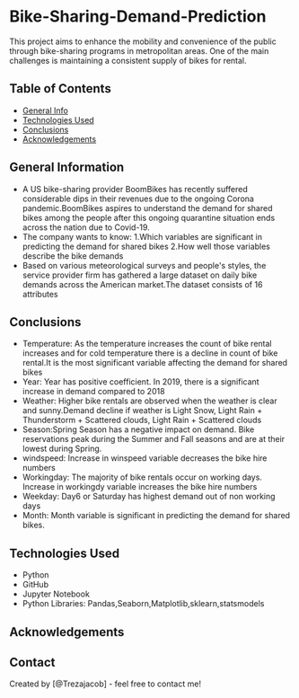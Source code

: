 # Bike-Sharing-Demand-Prediction
This project aims to enhance the mobility and convenience of the public through bike-sharing programs in metropolitan areas. One of the main challenges is maintaining a consistent supply of bikes for rental.


## Table of Contents
* [General Info](#general-information)
* [Technologies Used](#technologies-used)
* [Conclusions](#conclusions)
* [Acknowledgements](#acknowledgements)

<!-- You can include any other section that is pertinent to your problem -->

## General Information
- A US bike-sharing provider BoomBikes has recently suffered considerable dips in their revenues due to the ongoing Corona pandemic.BoomBikes aspires to understand the demand for shared bikes among the people after this ongoing quarantine situation ends across the nation due to Covid-19.
- The company wants to know: 1.Which variables are significant in predicting the demand for shared bikes 2.How well those variables describe the bike demands
- Based on various meteorological surveys and people's styles, the service provider firm has gathered a large dataset on daily bike demands across the American market.The dataset consists of 16 attributes 


<!-- You don't have to answer all the questions - just the ones relevant to your project. -->

## Conclusions
- Temperature: As the temperature increases the count of bike rental increases and for cold temperature there is a decline in count of bike rental.It is the most significant variable affecting the demand for shared bikes
- Year: Year has positive coefficient. In 2019, there is a significant increase in demand compared to 2018 
- Weather: Higher bike rentals are observed when the weather is clear and sunny.Demand decline if weather is Light Snow, Light Rain + Thunderstorm + Scattered clouds, Light Rain + Scattered clouds
- Season:Spring Season has a negative impact on demand. Bike reservations peak during the Summer and Fall seasons and are at their lowest during Spring.
- windspeed: Increase in winspeed variable decreases the bike hire numbers
- Workingday: The majority of bike rentals occur on working days. Increase in workingdy variable increases the bike hire numbers
- Weekday: Day6 or Saturday has highest demand out of non working days
- Month: Month variable is significant in predicting the demand for shared bikes. 

<!-- You don't have to answer all the questions - just the ones relevant to your project. -->


## Technologies Used
- Python
- GitHub
- Jupyter Notebook
- Python Libraries: Pandas,Seaborn,Matplotlib,sklearn,statsmodels

<!-- As the libraries versions keep on changing, it is recommended to mention the version of library used in this project -->

## Acknowledgements


## Contact
Created by [@Trezajacob] - feel free to contact me!


<!-- Optional -->
<!-- ## License -->
<!-- This project is open source and available under the [... License](). -->

<!-- You don't have to include all sections - just the one's relevant to your project -->
